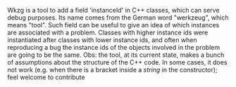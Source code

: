 Wkzg is a tool to add a field 'instanceId' in C++ classes, which can serve debug purposes. Its name comes from the German word "werkzeug", which means "tool".
Such field can be useful to give an idea of which instances are associated with a problem.
Classes with higher instance ids were instantiated after classes with lower instance ids, and often when reproducing a bug the instance ids of the objects involved in the problem are going to be the same.
Obs: the tool, at its current state, makes a bunch of assumptions about the structure of the C++ code. In some cases, it does not work (e.g. when there is a bracket inside a *string* in the constructor); feel welcome to contribute
